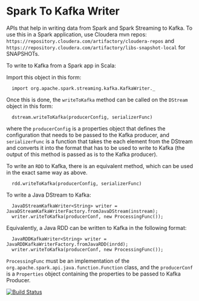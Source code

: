 Spark To Kafka Writer
==============

APIs that help in writing data from Spark and Spark Streaming to Kafka. To use this in a Spark 
application, use Cloudera mvn repos: ``https://repository.cloudera.com/artifactory/cloudera-repos``
and ``https://repository.cloudera.com/artifactory/libs-snapshot-local`` for SNAPSHOTs. 

To write to Kafka from a Spark app in Scala:

Import this object in this form:
```
  import org.apache.spark.streaming.kafka.KafkaWriter._
```

Once this is done, the `writeToKafka` method can be called on the `DStream` object in this form:

```
  dstream.writeToKafka(producerConfig, serializerFunc)
```

where the `producerConfig` is a properties object that defines the configuration that needs to be
passed to the Kafka producer, and `serializerFunc` is a function that takes the each element 
from the DStream and converts it into the format that has to be used to write to Kafka (the 
output of this method is passed as is to the Kafka producer).
 
To write an `RDD` to Kafka, there is an equivalent method, which can be used in the exact same 
way as above.
```
  rdd.writeToKafka(producerConfig, serializerFunc)
```

To write a Java DStream to Kafka:
```   
  JavaDStreamKafkaWriter<String> writer = JavaDStreamKafkaWriterFactory.fromJavaDStream(instream);
  writer.writeToKafka(producerConf, new ProcessingFunc());
```

Equivalently, a Java RDD can be written to Kafka in the following format:
```   
  JavaRDDKafkaWriter<String> writer = JavaRDDKafkaWriterFactory.fromJavaRDD(inrdd);
  writer.writeToKafka(producerConf, new ProcessingFunc());
```
`ProcessingFunc` must be an implementation of the `org.apache.spark.api.java.function.Function` 
class, and the `producerConf` is a `Properties` object containing the properties to be passed to 
Kafka Producer.

[![Build Status](https://travis-ci.org/cloudera/spark-kafka-writer.svg?branch=master)](https://travis-ci.org/cloudera/spark-kafka-writer)
